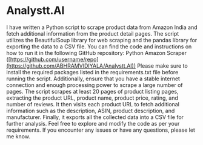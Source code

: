 # Analystt.AI
I have written a Python script to scrape product data from Amazon India and fetch additional information from the product detail pages. The script utilizes the BeautifulSoup library for web scraping and the pandas library for exporting the data to a CSV file.
You can find the code and instructions on how to run it in the following GitHub repository: Python Amazon Scraper ([https://github.com/username/repo](https://github.com/ABHRAMVIDIYALA/Analystt.AI))
Please make sure to install the required packages listed in the requirements.txt file before running the script. Additionally, ensure that you have a stable internet connection and enough processing power to scrape a large number of pages.
The script scrapes at least 20 pages of product listing pages, extracting the product URL, product name, product price, rating, and number of reviews. It then visits each product URL to fetch additional information such as the description, ASIN, product description, and manufacturer. Finally, it exports all the collected data into a CSV file for further analysis.
Feel free to explore and modify the code as per your requirements. If you encounter any issues or have any questions, please let me know.
